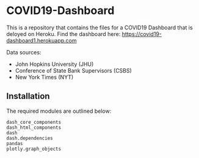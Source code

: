 # COVID19-Dashboard

This is a repository that contains the files for a COVID19 Dashboard that is deloyed on Heroku. Find the dashboard here:
https://covid19-dashboard1.herokuapp.com

Data sources:
 - John Hopkins University (JHU)
 - Conference of State Bank Supervisors (CSBS)
 - New York Times (NYT)

## Installation

The required modules are outlined below:
```
dash_core_components
dash_html_components
dash
dash.dependencies
pandas
plotly.graph_objects
```
